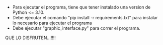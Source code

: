 - Para ejecutar el programa, tiene que tener instalado una version de Python <= 3.10.
- Debe ejecutar el comando "pip install -r requirements.txt" para instalar lo necesario para ejecutar el programa
- Debe ejecutar "graphic_interface.py" para correr el programa.

QUE LO DISFRUTEN...!!!!
